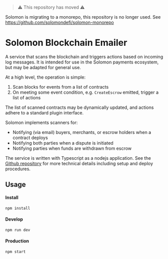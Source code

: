 > :warning: This repository has moved :warning:

Solomon is migrating to a monorepo, this repository is no longer used. See https://github.com/solomondefi/solomon-monorepo

# Solomon Blockchain Emailer

A service that scans the blockchain and triggers actions based on incoming log messages. It is intended for use in the Solomon payments
ecosystem, but may be adapted for general use.

At a high level, the operation is simple:
1. Scan blocks for events from a list of contracts
2. On meeting some event condition, e.g. `CreateEscrow` emitted, trigger a list of actions

The list of scanned contracts may be dynamically updated, and actions adhere to a standard plugin interface.

Solomon implements scanners for:
- Notifying (via email) buyers, merchants, or escrow holders when a contract deploys
- Notifying both parties when a dispute is initiated
- Notifying parties when funds are withdrawn from escrow

The service is written with Typescript as a nodejs application. See the [Github
repository](https://github.com/solomondefi/blockchain-mailer) for more technical details including setup and deploy procedures.

## Usage

#### Install

```
npm install
```

#### Develop

```
npm run dev
```

#### Production

```
npm start
```
